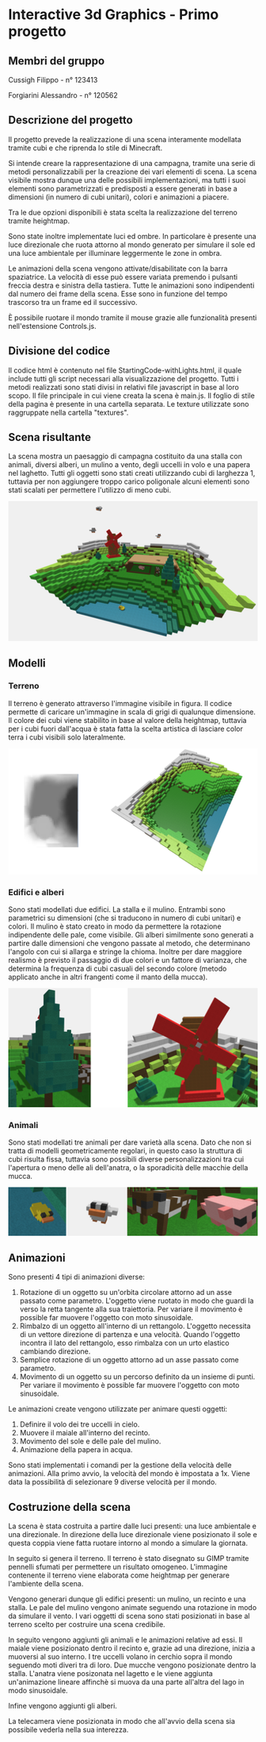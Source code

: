# Interactive 3d Graphics - Primo progetto

## Membri del gruppo

Cussigh Filippo - n° 123413

Forgiarini Alessandro - n° 120562

## Descrizione del progetto
Il progetto prevede la realizzazione di una scena interamente modellata tramite cubi e che riprenda lo stile di Minecraft.

Si intende creare la rappresentazione di una campagna, tramite una serie di metodi personalizzabili per la creazione dei vari elementi di scena. 
La scena visibile mostra dunque una delle possibili implementazioni, ma tutti i suoi elementi sono parametrizzati e predisposti a essere generati in base a dimensioni (in numero di cubi unitari), colori e animazioni a piacere.

Tra le due opzioni disponibili è stata scelta la realizzazione del terreno tramite heightmap.

Sono state inoltre implementate luci ed ombre. In particolare è presente una luce direzionale che ruota attorno al mondo generato per simulare il sole ed una luce ambientale per illuminare leggermente le zone in ombra.

Le animazioni della scena vengono attivate/disabilitate con la barra spaziatrice. La velocità di esse può essere variata premendo i pulsanti freccia destra e sinistra della tastiera.
Tutte le animazioni sono indipendenti dal numero dei frame della scena. Esse sono in funzione del tempo trascorso tra un frame ed il successivo.

&Egrave; possibile ruotare il mondo tramite il mouse grazie alle funzionalità presenti nell'estensione Controls.js.

## Divisione del codice
Il codice html è contenuto nel file StartingCode-withLights.html, il quale include tutti gli script necessari alla visualizzazione del progetto.
Tutti i metodi realizzati sono stati divisi in relativi file javascript in base al loro scopo.
Il file principale in cui viene creata la scena è main.js.
Il foglio di stile della pagina è presente in una cartella separata.
Le texture utilizzate sono raggruppate nella cartella "textures".

## Scena risultante
La scena mostra un paesaggio di campagna costituito da una stalla con animali, diversi alberi, un mulino a vento, degli uccelli in volo e una papera nel laghetto.
Tutti gli oggetti sono stati creati utilizzando cubi di larghezza 1, tuttavia per non aggiungere troppo carico poligonale alcuni elementi sono stati scalati per permettere l'utilizzo di meno cubi.

![scena principale](screenshots/scene.png)

## Modelli

### Terreno
Il terreno è generato attraverso l'immagine visibile in figura. Il codice permette di caricare un'immagine in scala di grigi di qualunque dimensione. 
Il colore dei cubi viene stabilito in base al valore della heightmap, tuttavia per i cubi fuori dall'acqua è stata fatta la scelta artistica di lasciare color terra i cubi visibili solo lateralmente.

![terreno](screenshots/terrain.png)

### Edifici e alberi
Sono stati modellati due edifici. La stalla e il mulino. Entrambi sono parametrici su dimensioni (che si traducono in numero di cubi unitari) e colori.
Il mulino è stato creato in modo da permettere la rotazione indipendente delle pale, come visibile.
Gli alberi similmente sono generati a partire dalle dimensioni che vengono passate al metodo, che determinano l'angolo con cui si allarga e stringe la chioma. Inoltre per dare maggiore realismo è previsto il passaggio di due colori e un fattore di varianza, che determina la frequenza di cubi casuali del secondo colore (metodo applicato anche in altri frangenti come il manto della mucca).

![albero](screenshots/tree.png)

### Animali
Sono stati modellati tre animali per dare varietà alla scena.
Dato che non si tratta di modelli geometricamente regolari, in questo caso la struttura di cubi risulta fissa, tuttavia sono possibili diverse personalizzazioni tra cui l'apertura o meno delle ali dell'anatra, o la sporadicità delle macchie della mucca.

![animali](screenshots/animals.png)

## Animazioni
Sono presenti 4 tipi di animazioni diverse:
1. Rotazione di un oggetto su un'orbita circolare attorno ad un asse passato come parametro. L'oggetto viene ruotato in modo che guardi la verso la retta tangente alla sua traiettoria. Per variare il movimento è possible far muovere l'oggetto con moto sinusoidale.
2. Rimbalzo di un oggetto all'interno di un rettangolo. L'oggetto necessita di un vettore direzione di partenza e una velocità. Quando l'oggetto incontra il lato del rettangolo, esso rimbalza con un urto elastico cambiando direzione.
3. Semplice rotazione di un oggetto attorno ad un asse passato come parametro.
4. Movimento di un oggetto su un percorso definito da un insieme di punti. Per variare il movimento è possible far muovere l'oggetto con moto sinusoidale.

Le animazioni create vengono utilizzate per animare questi oggetti:
1. Definire il volo dei tre uccelli in cielo.
2. Muovere il maiale all'interno del recinto.
3. Movimento del sole e delle pale del mulino.
4. Animazione della papera in acqua.

Sono stati implementati i comandi per la gestione della velocità delle animazioni.
Alla primo avvio, la velocità del mondo è impostata a 1x.
Viene data la possibilità di selezionare 9 diverse velocità per il mondo.

## Costruzione della scena
La scena è stata costruita a partire dalle luci presenti: una luce ambientale e una direzionale. 
In direzione della luce direzionale viene posizionato il sole e questa coppia viene fatta ruotare intorno al mondo a simulare la giornata.

In seguito si genera il terreno. Il terreno è stato disegnato su GIMP tramite pennelli sfumati per permettere un risultato omogeneo. 
L'immagine contenente il terreno viene elaborata come heightmap per generare l'ambiente della scena.

Vengono generari dunque gli edifici presenti: un mulino, un recinto e una stalla. Le pale del mulino vengono animate seguendo una rotazione in modo da simulare il vento.
I vari oggetti di scena sono stati posizionati in base al terreno scelto per costruire una scena credibile.

In seguito vengono aggiunti gli animali e le animazioni relative ad essi.
Il maiale viene posizionato dentro il recinto e, grazie ad una direzione, inizia a muoversi al suo interno. 
I tre uccelli volano in cerchio sopra il mondo seguendo moti diveri tra di loro.
Due mucche vengono posizionate dentro la stalla.
L'anatra viene posizonata nel lagetto e le viene aggiunta un'animazione lineare affinchè si muova da una parte all'altra del lago in modo sinusoidale.

Infine vengono aggiunti gli alberi.

La telecamera viene posizionata in modo che all'avvio della scena sia possibile vederla nella sua interezza.